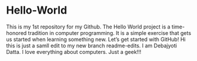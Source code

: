 # Hello-World
This is my 1st repository for my Github. The Hello World project is a time-honored tradition in computer programming. It is a simple exercise that gets us started when learning something new. Let’s get started with GitHub!
Hi this is just a samll edit to my new branch readme-edits. I am Debajyoti Datta. I love everything about computers. Just a geek!!! 
